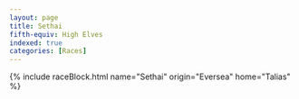 ```yaml
---
layout: page
title: Sethai
fifth-equiv: High Elves
indexed: true
categories: [Races]
---
```


{% include raceBlock.html name="Sethai" origin="Eversea" home="Talias" %}
